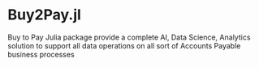 # Buy2Pay.jl
Buy to Pay Julia package provide a complete AI, Data Science, Analytics solution to support all data operations on all sort of Accounts Payable business processes
